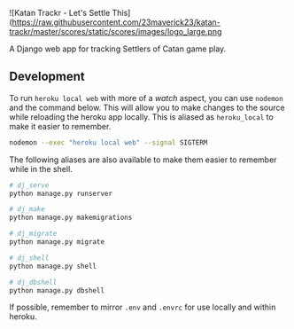 ![Katan Trackr - Let's Settle This](https://raw.githubusercontent.com/23maverick23/katan-trackr/master/scores/static/scores/images/logo_large.png

A Django web app for tracking Settlers of Catan game play.

## Development

To run `heroku local web` with more of a _watch_ aspect, you can use `nodemon` and the command below. This will allow you to make changes to the source while reloading the heroku app locally. This is aliased as `heroku_local` to make it easier to remember.

```bash
nodemon --exec "heroku local web" --signal SIGTERM
```

The following aliases are also available to make them easier to remember while in the shell.

```bash
# dj_serve
python manage.py runserver

# dj_make
python manage.py makemigrations

# dj_migrate
python manage.py migrate

# dj_shell
python manage.py shell

# dj_dbshell
python manage.py dbshell

```

If possible, remember to mirror `.env` and `.envrc` for use locally and within heroku.
